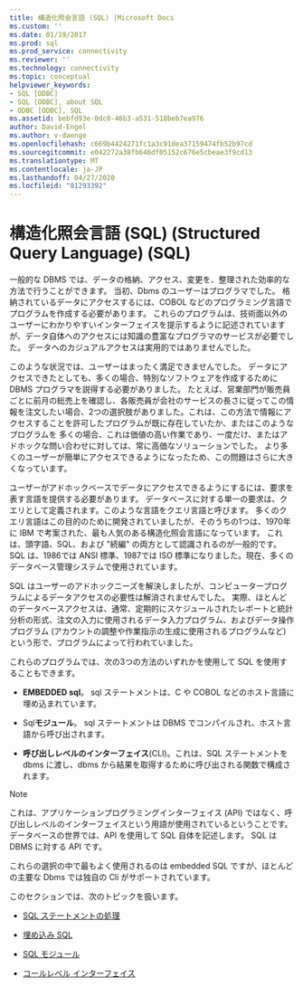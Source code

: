 ```yaml
---
title: 構造化照会言語 (SQL) |Microsoft Docs
ms.custom: ''
ms.date: 01/19/2017
ms.prod: sql
ms.prod_service: connectivity
ms.reviewer: ''
ms.technology: connectivity
ms.topic: conceptual
helpviewer_keywords:
- SQL [ODBC]
- SQL [ODBC], about SQL
- ODBC [ODBC], SQL
ms.assetid: bebfd93e-0dc0-46b3-a531-518beb7ea976
author: David-Engel
ms.author: v-daenge
ms.openlocfilehash: c669b4424271fc1a3c91dea37159474fb52b97cd
ms.sourcegitcommit: e042272a38fb646df05152c676e5cbeae3f9cd13
ms.translationtype: MT
ms.contentlocale: ja-JP
ms.lasthandoff: 04/27/2020
ms.locfileid: "81293392"
---
```

# <a name="structured-query-language-sql"></a>構造化照会言語 (SQL) (Structured Query Language) (SQL)
一般的な DBMS では、データの格納、アクセス、変更を、整理された効率的な方法で行うことができます。 当初、Dbms のユーザーはプログラマでした。 格納されているデータにアクセスするには、COBOL などのプログラミング言語でプログラムを作成する必要があります。 これらのプログラムは、技術面以外のユーザーにわかりやすいインターフェイスを提示するように記述されていますが、データ自体へのアクセスには知識の豊富なプログラマのサービスが必要でした。 データへのカジュアルアクセスは実用的ではありませんでした。  
  
 このような状況では、ユーザーはまったく満足できませんでした。 データにアクセスできたとしても、多くの場合、特別なソフトウェアを作成するために DBMS プログラマを説得する必要がありました。 たとえば、営業部門が販売員ごとに前月の総売上を確認し、各販売員が会社のサービスの長さに従ってこの情報を注文したい場合、2つの選択肢がありました。これは、この方法で情報にアクセスすることを許可したプログラムが既に存在していたか、またはこのようなプログラムを 多くの場合、これは価値の高い作業であり、一度だけ、またはアドホックな問い合わせに対しては、常に高価なソリューションでした。 より多くのユーザーが簡単にアクセスできるようになったため、この問題はさらに大きくなっています。  
  
 ユーザーがアドホックベースでデータにアクセスできるようにするには、要求を表す言語を提供する必要があります。 データベースに対する単一の要求は、クエリとして定義されます。このような言語をクエリ言語と呼びます。 多くのクエリ言語はこの目的のために開発されていましたが、そのうちの1つは、1970年に IBM で考案された、最も人気のある構造化照会言語になっています。 これは、頭字語、SQL、および "続編" の両方として認識されるのが一般的です。 SQL は、1986では ANSI 標準、1987では ISO 標準になりました。現在、多くのデータベース管理システムで使用されています。  
  
 SQL はユーザーのアドホックニーズを解決しましたが、コンピュータープログラムによるデータアクセスの必要性は解消されませんでした。 実際、ほとんどのデータベースアクセスは、通常、定期的にスケジュールされたレポートと統計分析の形式、注文の入力に使用されるデータ入力プログラム、およびデータ操作プログラム (アカウントの調整や作業指示の生成に使用されるプログラムなど) という形で、プログラムによって行われていました。  
  
 これらのプログラムでは、次の3つの方法のいずれかを使用して SQL を使用することもできます。  
  
-   **EMBEDDED sql**。 sql ステートメントは、C や COBOL などのホスト言語に埋め込まれています。  
  
-   Sql**モジュール**。 sql ステートメントは DBMS でコンパイルされ、ホスト言語から呼び出されます。  
  
-   **呼び出しレベルのインターフェイス**(CLI)。これは、SQL ステートメントを dbms に渡し、dbms から結果を取得するために呼び出される関数で構成されます。  
  
> [!NOTE]  
>  これは、アプリケーションプログラミングインターフェイス (API) ではなく、呼び出しレベルのインターフェイスという用語が使用されているということです。 データベースの世界では、API を使用して SQL 自体を記述します。 SQL は DBMS に対する API です。  
  
 これらの選択の中で最もよく使用されるのは embedded SQL ですが、ほとんどの主要な Dbms では独自の Cli がサポートされています。  
  
 このセクションでは、次のトピックを扱います。  
  
-   [SQL ステートメントの処理](../../odbc/reference/processing-a-sql-statement.md)  
  
-   [埋め込み SQL](../../odbc/reference/embedded-sql.md)  
  
-   [SQL モジュール](../../odbc/reference/sql-modules.md)  
  
-   [コールレベル インターフェイス](../../odbc/reference/call-level-interfaces.md)
